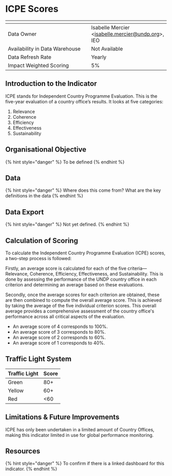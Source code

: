 # ICPE Scores

<table data-header-hidden><thead><tr><th width="290"></th><th></th></tr></thead><tbody><tr><td>Data Owner</td><td>Isabelle Mercier &#x3C;<a href="mailto:isabelle.mercier@undp.org">isabelle.mercier@undp.org</a>>, IEO</td></tr><tr><td>Availability in Data Warehouse</td><td>Not Available</td></tr><tr><td>Data Refresh Rate</td><td>Yearly</td></tr><tr><td>Impact Weighted Scoring</td><td>5%</td></tr></tbody></table>

## Introduction to the Indicator

ICPE stands for Independent Country Programme Evaluation. This is the five-year evaluation of a country office’s results. It looks at five categories:

1. Relevance
2. Coherence
3. Efficiency
4. Effectiveness
5. Sustainability

## Organisational Objective

{% hint style="danger" %}
To be defined
{% endhint %}

## Data

{% hint style="danger" %}
Where does this come from? What are the key definitions in the data
{% endhint %}

## Data Export

{% hint style="danger" %}
Not yet defined.&#x20;
{% endhint %}

## Calculation of Scoring

To calculate the Independent Country Programme Evaluation (ICPE) scores, a two-step process is followed:

Firstly, an average score is calculated for each of the five criteria—Relevance, Coherence, Efficiency, Effectiveness, and Sustainability. This is done by assessing the performance of the UNDP country office in each criterion and determining an average based on these evaluations.

Secondly, once the average scores for each criterion are obtained, these are then combined to compute the overall average score. This is achieved by taking the average of the five individual criterion scores. This overall average provides a comprehensive assessment of the country office's performance across all critical aspects of the evaluation.

* An average score of 4 corresponds to 100%.
* An average score of 3 corresponds to 80%.
* An average score of 2 corresponds to 60%.
* An average score of 1 corresponds to 40%.

## **Traffic Light System**

| Traffic Light | Score |
| ------------- | ----- |
| Green         | 80+   |
| Yellow        | 60+   |
| Red           | <60   |

## **Limitations & Future Improvements**

ICPE has only been undertaken in a limited amount of Country Offices, making this indicator limited in use for global performance monitoring.&#x20;

## Resources

{% hint style="danger" %}
To confirm if there is a linked dashboard for this indicator.&#x20;
{% endhint %}
